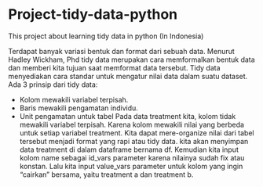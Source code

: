 # Project-tidy-data-python
This project about learning tidy data in python (In Indonesia)

Terdapat banyak variasi bentuk dan format dari sebuah data. Menurut Hadley Wickham, Phd tidy data merupakan cara memformalkan bentuk data dan memberi kita tujuan saat memformat data tersebut. Tidy data menyediakan cara standar untuk mengatur nilai data dalam suatu dataset.
Ada 3 prinsip dari tidy data:
- Kolom mewakili variabel terpisah.
- Baris mewakili pengamatan individu.
- Unit pengamatan untuk tabel
Pada data treatment kita, kolom tidak mewakili variabel terpisah. Karena kolom mewakili nilai yang berbeda untuk setiap variabel treatment. Kita dapat mere-organize nilai dari tabel tersebut menjadi format yang rapi atau tidy data.
kita akan menyimpan data treatment di dalam dataframe bernama df. Kemudian kita input kolom name sebagai id_vars parameter karena nilainya sudah fix atau konstan. Lalu kita input value_vars parameter untuk kolom yang ingin “cairkan” bersama, yaitu treatment a dan treatment b.
